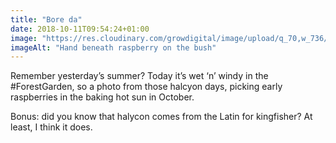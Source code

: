 ```yaml
---
title: "Bore da"
date: 2018-10-11T09:54:24+01:00
image: "https://res.cloudinary.com/growdigital/image/upload/q_70,w_736/v1544361841/raspberry-44503421824.jpg"
imageAlt: "Hand beneath raspberry on the bush"
---
```


Remember yesterday’s summer? Today it’s wet ‘n’ windy in the #ForestGarden, so a photo from those halcyon days, picking early raspberries in the baking hot sun in October. 

Bonus: did you know that halycon comes from the Latin for kingfisher? At least, I think it does.
